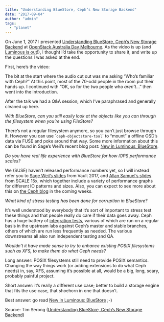 ```yaml
---
title: "Understanding BlueStore, Ceph’s New Storage Backend"
date: "2017-09-04"
author: "admin"
tags: 
  - "planet"
---
```


On June 1, 2017 I presented [Understanding BlueStore, Ceph’s New Storage Backend](http://ourobengr.com/wp-uploads/2017/07/Understanding-BlueStore-Cephs-New-Storage-Backend.pdf) at [OpenStack Australia Day Melbourne](http://australiaday.openstack.org.au/). As the video is up (and [Luminous is out](http://ceph.com/releases/v12-2-0-luminous-released/)!), I thought I’d take the opportunity to share it, and write up the questions I was asked at the end.

First, here’s the video:

The bit at the start where the audio cut out was me asking “Who’s familiar with Ceph?” At this point, most of the 70-odd people in the room put their hands up. I continued with “OK, so for the two people who _aren’t_…” then went into the introduction.

After the talk we had a Q&A session, which I’ve paraphrased and generally cleaned up here.

_With BlueStore, can you still easily look at the objects like you can through the filesystem when you’re using FileStore?_

There’s not a regular filesystem anymore, so you can’t just browse through it. However you can use \``ceph-objectstore-tool`\` to “mount” a offline OSD’s data via FUSE and poke around that way. Some more information about this can be found in Sage’s Weil’s recent blog post: [New in Luminous: BlueStore](http://ceph.com/community/new-luminous-bluestore/).

_Do you have real life experience with BlueStore for how IOPS performance scales?_

We (SUSE) haven’t released performance numbers yet, so I will instead refer you to [Sage Weil’s slides](http://events.linuxfoundation.org/sites/events/files/slides/20170323%20bluestore.pdf) from Vault 2017, and [Allan Samuel’s slides](https://www.socallinuxexpo.org/sites/default/files/presentations/allen-samuels-Scale%2015x.pdf) from SCALE 15x, which together include a variety of performance graphs for different IO patterns and sizes. Also, you can expect to see more about this on [the Ceph blog](http://ceph.com/community/blog/) in the coming weeks.

_What kind of stress testing has been done for corruption in BlueStore?_

It’s well understood by everybody that it’s sort of important to stress test these things and that people really do care if their data goes away. Ceph has a huge battery of [integration tests](http://docs.ceph.com/docs/master/dev/#testing-integration-tests), various of which are run on a regular basis in the upstream labs against Ceph’s master and stable branches, others of which are run less frequently as needed. The various downstreams all also run independent testing and QA.

_Wouldn’t it have made sense to try to enhance existing POSIX filesystems such as XFS, to make them do what Ceph needs?_

Long answer: POSIX filesystems still need to provide POSIX semantics. Changing the way things work (or adding extensions to do what Ceph needs) in, say, XFS, assuming it’s possible at all, would be a big, long, scary, probably painful project.

Short answer: it’s really a different use case; better to build a storage engine that fits the use case, that shoehorn in one that doesn’t.  

Best answer: go read [New in Luminous: BlueStore](http://ceph.com/community/new-luminous-bluestore/) ;-)

Source: Tim Serong ([Understanding BlueStore, Ceph’s New Storage Backend](http://ourobengr.com/2017/09/understanding-bluestore/))
